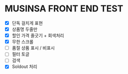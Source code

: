 # MUSINSA FRONT END TEST

- [x] 단독 걸치게 표현
- [x] 상품명 두줄만
- [x] 할인 가격 줄긋기 + 회색처리
- [x] 무한 스크롤
- [ ] 품절 상품 표시 / 비표시
- [ ] 필터 토글
- [ ] 검색
- [x] Soldout 처리
